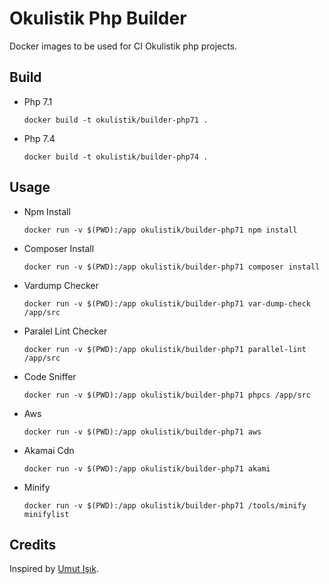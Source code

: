 # Okulistik Php Builder

Docker images to be used for CI Okulistik php projects.

## Build
- Php 7.1
    ```
    docker build -t okulistik/builder-php71 .
    ```
- Php 7.4
    ```
    docker build -t okulistik/builder-php74 .
    ```

## Usage 
- Npm Install
    ```
    docker run -v $(PWD):/app okulistik/builder-php71 npm install
    ```
- Composer Install
    ```
    docker run -v $(PWD):/app okulistik/builder-php71 composer install
    ```
- Vardump Checker    
    ```
    docker run -v $(PWD):/app okulistik/builder-php71 var-dump-check /app/src
    ```
- Paralel Lint Checker    
    ```
    docker run -v $(PWD):/app okulistik/builder-php71 parallel-lint /app/src
    ```
- Code Sniffer
    ```
    docker run -v $(PWD):/app okulistik/builder-php71 phpcs /app/src
    ```
- Aws
    ```
    docker run -v $(PWD):/app okulistik/builder-php71 aws
    ```
- Akamai Cdn
    ```
    docker run -v $(PWD):/app okulistik/builder-php71 akami
    ```
- Minify
    ```
    docker run -v $(PWD):/app okulistik/builder-php71 /tools/minify minifylist
    ```

## Credits
Inspired by [Umut Işık](<https://github.com/umutphp/php-docker-images-for-ci>).

